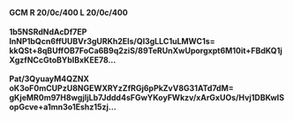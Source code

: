 #### GCM R 20/0c/400 L 20/0c/400
**1b5NSRdNdAcDf7EP**<br/>**lnNP1bQcn6ffUUBVr3gURKh2EIs/Ql3gLLC1uLMWC1s=**<br/>**kkQSt+8qBUffOB7FoCa6B9q2ziS/89TeRUnXwUporgxpt6M10it+FBdKQ1jXgzfNCcGtoBYbIBxKEE78...**<br/><br/>
**Pat/3QyuayM4QZNX**<br/>**oK3oF0mCUPzU8NGEWXRYzZfRGj6pPkZvV8G31ATd7dM=**<br/>**gKjeMR0m97H8wgjIjLb7Jddd4sFGwYKoyFWkzv/xArGxUOs/Hvj1DBKwlSopGcve+a1mn3o1Eshz15zj...**